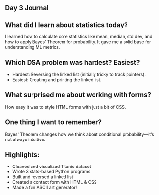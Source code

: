  ## Day 3 Journal

##  What did I learn about statistics today?
I learned how to calculate core statistics like mean, median, std dev, and how to apply Bayes’ Theorem for probability. It gave me a solid base for understanding ML metrics.

##  Which DSA problem was hardest? Easiest?
- Hardest: Reversing the linked list (initially tricky to track pointers).
- Easiest: Creating and printing the linked list.

##  What surprised me about working with forms?
How easy it was to style HTML forms with just a bit of CSS.

##  One thing I want to remember?
Bayes' Theorem changes how we think about conditional probability—it’s not always intuitive.

##  Highlights:
- Cleaned and visualized Titanic dataset
- Wrote 3 stats-based Python programs
- Built and reversed a linked list
- Created a contact form with HTML & CSS
- Made a fun ASCII art generator!
